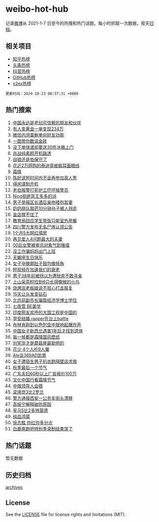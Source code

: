 # weibo-hot-hub

记录[微博](https://www.weibo.com)从 2021-1-7 日至今的热搜和热门话题。每小时抓取一次数据，按天[归档](archives)。

## 相关项目

- [知乎热榜](https://github.com/lonnyzhang423/zhihu-hot-hub)
- [头条热榜](https://github.com/lonnyzhang423/toutiao-hot-hub)
- [抖音热榜](https://github.com/lonnyzhang423/douyin-hot-hub)
- [GitHub热榜](https://github.com/lonnyzhang423/github-hot-hub)
- [v2ex热榜](https://github.com/lonnyzhang423/v2ex-hot-hub)


`更新时间：2024-10-23 08:57:31 +0800`

## 热门搜索

1. [中国永远是老挝可信赖的朋友和伙伴](https://m.weibo.cn/search?containerid=100103type%3D1%26t%3D10%26q%3D%23%E4%B8%AD%E5%9B%BD%E6%B0%B8%E8%BF%9C%E6%98%AF%E8%80%81%E6%8C%9D%E5%8F%AF%E4%BF%A1%E8%B5%96%E7%9A%84%E6%9C%8B%E5%8F%8B%E5%92%8C%E4%BC%99%E4%BC%B4%23&stream_entry_id=51&isnewpage=1&extparam=seat%3D1%26pos%3D0%26cate%3D10103%26q%3D%2523%25E4%25B8%25AD%25E5%259B%25BD%25E6%25B0%25B8%25E8%25BF%259C%25E6%2598%25AF%25E8%2580%2581%25E6%258C%259D%25E5%258F%25AF%25E4%25BF%25A1%25E8%25B5%2596%25E7%259A%2584%25E6%259C%258B%25E5%258F%258B%25E5%2592%258C%25E4%25BC%2599%25E4%25BC%25B4%2523%26dgr%3D0%26stream_entry_id%3D51%26c_type%3D51%26filter_type%3Drealtimehot%26display_time%3D1729645050%26pre_seqid%3D17296450506440147168558)
1. [有人卖黄金一单变现234万](https://m.weibo.cn/search?containerid=100103type%3D1%26t%3D10%26q%3D%23%E6%9C%89%E4%BA%BA%E5%8D%96%E9%BB%84%E9%87%91%E4%B8%80%E5%8D%95%E5%8F%98%E7%8E%B0234%E4%B8%87%23&stream_entry_id=31&isnewpage=1&extparam=seat%3D1%26pos%3D0%26cate%3D5001%26q%3D%2523%25E6%259C%2589%25E4%25BA%25BA%25E5%258D%2596%25E9%25BB%2584%25E9%2587%2591%25E4%25B8%2580%25E5%258D%2595%25E5%258F%2598%25E7%258E%25B0234%25E4%25B8%2587%2523%26dgr%3D0%26stream_entry_id%3D31%26lcate%3D5001%26realpos%3D1%26filter_type%3Drealtimehot%26flag%3D1%26c_type%3D31%26band_rank%3D1%26display_time%3D1729645050%26pre_seqid%3D17296450506440147168558)
1. [微信内测查删单向好友功能](https://m.weibo.cn/search?containerid=100103type%3D1%26t%3D10%26q%3D%23%E5%BE%AE%E4%BF%A1%E5%86%85%E6%B5%8B%E6%9F%A5%E5%88%A0%E5%8D%95%E5%90%91%E5%A5%BD%E5%8F%8B%E5%8A%9F%E8%83%BD%23&stream_entry_id=31&isnewpage=1&extparam=seat%3D1%26pos%3D1%26cate%3D5001%26q%3D%2523%25E5%25BE%25AE%25E4%25BF%25A1%25E5%2586%2585%25E6%25B5%258B%25E6%259F%25A5%25E5%2588%25A0%25E5%258D%2595%25E5%2590%2591%25E5%25A5%25BD%25E5%258F%258B%25E5%258A%259F%25E8%2583%25BD%2523%26dgr%3D0%26stream_entry_id%3D31%26lcate%3D5001%26realpos%3D2%26filter_type%3Drealtimehot%26flag%3D2%26c_type%3D31%26band_rank%3D2%26display_time%3D1729645050%26pre_seqid%3D17296450506440147168558)
1. [一图带你数读金砖](https://m.weibo.cn/search?containerid=100103type%3D1%26t%3D10%26q%3D%23%E4%B8%80%E5%9B%BE%E5%B8%A6%E4%BD%A0%E6%95%B0%E8%AF%BB%E9%87%91%E7%A0%96%23&stream_entry_id=31&isnewpage=1&extparam=seat%3D1%26pos%3D2%26cate%3D5001%26q%3D%2523%25E4%25B8%2580%25E5%259B%25BE%25E5%25B8%25A6%25E4%25BD%25A0%25E6%2595%25B0%25E8%25AF%25BB%25E9%2587%2591%25E7%25A0%2596%2523%26dgr%3D0%26stream_entry_id%3D31%26lcate%3D5001%26realpos%3D3%26filter_type%3Drealtimehot%26flag%3D0%26c_type%3D31%26band_rank%3D3%26display_time%3D1729645050%26pre_seqid%3D17296450506440147168558)
1. [没下单快递却要送30件冰箱上门](https://m.weibo.cn/search?containerid=100103type%3D1%26t%3D10%26q%3D%23%E6%B2%A1%E4%B8%8B%E5%8D%95%E5%BF%AB%E9%80%92%E5%8D%B4%E8%A6%81%E9%80%8130%E4%BB%B6%E5%86%B0%E7%AE%B1%E4%B8%8A%E9%97%A8%23&stream_entry_id=31&isnewpage=1&extparam=seat%3D1%26pos%3D3%26cate%3D5001%26q%3D%2523%25E6%25B2%25A1%25E4%25B8%258B%25E5%258D%2595%25E5%25BF%25AB%25E9%2580%2592%25E5%258D%25B4%25E8%25A6%2581%25E9%2580%258130%25E4%25BB%25B6%25E5%2586%25B0%25E7%25AE%25B1%25E4%25B8%258A%25E9%2597%25A8%2523%26dgr%3D0%26stream_entry_id%3D31%26lcate%3D5001%26realpos%3D4%26filter_type%3Drealtimehot%26flag%3D0%26c_type%3D31%26band_rank%3D4%26display_time%3D1729645050%26pre_seqid%3D17296450506440147168558)
1. [肖战纯素颜开机路透](https://m.weibo.cn/search?containerid=100103type%3D1%26t%3D10%26q%3D%23%E8%82%96%E6%88%98%E7%BA%AF%E7%B4%A0%E9%A2%9C%E5%BC%80%E6%9C%BA%E8%B7%AF%E9%80%8F%23&stream_entry_id=31&isnewpage=1&extparam=seat%3D1%26pos%3D4%26cate%3D5001%26q%3D%2523%25E8%2582%2596%25E6%2588%2598%25E7%25BA%25AF%25E7%25B4%25A0%25E9%25A2%259C%25E5%25BC%2580%25E6%259C%25BA%25E8%25B7%25AF%25E9%2580%258F%2523%26dgr%3D0%26stream_entry_id%3D31%26lcate%3D5001%26realpos%3D5%26filter_type%3Drealtimehot%26flag%3D0%26c_type%3D31%26band_rank%3D5%26display_time%3D1729645050%26pre_seqid%3D17296450506440147168558)
1. [战狼还是拍保守了](https://m.weibo.cn/search?containerid=100103type%3D1%26t%3D10%26q%3D%23%E6%88%98%E7%8B%BC%E8%BF%98%E6%98%AF%E6%8B%8D%E4%BF%9D%E5%AE%88%E4%BA%86%23&stream_entry_id=31&isnewpage=1&extparam=seat%3D1%26pos%3D5%26cate%3D5001%26q%3D%2523%25E6%2588%2598%25E7%258B%25BC%25E8%25BF%2598%25E6%2598%25AF%25E6%258B%258D%25E4%25BF%259D%25E5%25AE%2588%25E4%25BA%2586%2523%26dgr%3D0%26stream_entry_id%3D31%26lcate%3D5001%26realpos%3D6%26filter_type%3Drealtimehot%26flag%3D0%26c_type%3D31%26band_rank%3D6%26display_time%3D1729645050%26pre_seqid%3D17296450506440147168558)
1. [花近2万网购的泰迪竟被裁耳画眼线](https://m.weibo.cn/search?containerid=100103type%3D1%26t%3D10%26q%3D%23%E8%8A%B1%E8%BF%912%E4%B8%87%E7%BD%91%E8%B4%AD%E7%9A%84%E6%B3%B0%E8%BF%AA%E7%AB%9F%E8%A2%AB%E8%A3%81%E8%80%B3%E7%94%BB%E7%9C%BC%E7%BA%BF%23&stream_entry_id=31&isnewpage=1&extparam=seat%3D1%26pos%3D6%26cate%3D5001%26q%3D%2523%25E8%258A%25B1%25E8%25BF%25912%25E4%25B8%2587%25E7%25BD%2591%25E8%25B4%25AD%25E7%259A%2584%25E6%25B3%25B0%25E8%25BF%25AA%25E7%25AB%259F%25E8%25A2%25AB%25E8%25A3%2581%25E8%2580%25B3%25E7%2594%25BB%25E7%259C%25BC%25E7%25BA%25BF%2523%26dgr%3D0%26stream_entry_id%3D31%26lcate%3D5001%26realpos%3D7%26filter_type%3Drealtimehot%26flag%3D0%26c_type%3D31%26band_rank%3D7%26display_time%3D1729645050%26pre_seqid%3D17296450506440147168558)
1. [霜降](https://m.weibo.cn/search?containerid=100103type%3D1%26t%3D10%26q%3D%E9%9C%9C%E9%99%8D&stream_entry_id=31&isnewpage=1&extparam=seat%3D1%26pos%3D7%26cate%3D5001%26q%3D%25E9%259C%259C%25E9%2599%258D%26dgr%3D0%26stream_entry_id%3D31%26lcate%3D5001%26realpos%3D8%26filter_type%3Drealtimehot%26flag%3D16%26c_type%3D31%26band_rank%3D8%26display_time%3D1729645050%26pre_seqid%3D17296450506440147168558)
1. [陈好说短时间内不会再参加真人秀](https://m.weibo.cn/search?containerid=100103type%3D1%26t%3D10%26q%3D%23%E9%99%88%E5%A5%BD%E8%AF%B4%E7%9F%AD%E6%97%B6%E9%97%B4%E5%86%85%E4%B8%8D%E4%BC%9A%E5%86%8D%E5%8F%82%E5%8A%A0%E7%9C%9F%E4%BA%BA%E7%A7%80%23&stream_entry_id=31&isnewpage=1&extparam=seat%3D1%26pos%3D8%26cate%3D5001%26q%3D%2523%25E9%2599%2588%25E5%25A5%25BD%25E8%25AF%25B4%25E7%259F%25AD%25E6%2597%25B6%25E9%2597%25B4%25E5%2586%2585%25E4%25B8%258D%25E4%25BC%259A%25E5%2586%258D%25E5%258F%2582%25E5%258A%25A0%25E7%259C%259F%25E4%25BA%25BA%25E7%25A7%2580%2523%26dgr%3D0%26stream_entry_id%3D31%26lcate%3D5001%26realpos%3D9%26filter_type%3Drealtimehot%26flag%3D0%26c_type%3D31%26band_rank%3D9%26display_time%3D1729645050%26pre_seqid%3D17296450506440147168558)
1. [得闲谨制开机](https://m.weibo.cn/search?containerid=100103type%3D1%26t%3D10%26q%3D%E5%BE%97%E9%97%B2%E8%B0%A8%E5%88%B6%E5%BC%80%E6%9C%BA&stream_entry_id=31&isnewpage=1&extparam=seat%3D1%26pos%3D9%26cate%3D5001%26q%3D%25E5%25BE%2597%25E9%2597%25B2%25E8%25B0%25A8%25E5%2588%25B6%25E5%25BC%2580%25E6%259C%25BA%26dgr%3D0%26stream_entry_id%3D31%26lcate%3D5001%26realpos%3D10%26filter_type%3Drealtimehot%26flag%3D1%26c_type%3D31%26band_rank%3D10%26display_time%3D1729645050%26pre_seqid%3D17296450506440147168558)
1. [老伯报警打死护工吓坏接警员](https://m.weibo.cn/search?containerid=100103type%3D1%26t%3D10%26q%3D%23%E8%80%81%E4%BC%AF%E6%8A%A5%E8%AD%A6%E6%89%93%E6%AD%BB%E6%8A%A4%E5%B7%A5%E5%90%93%E5%9D%8F%E6%8E%A5%E8%AD%A6%E5%91%98%23&stream_entry_id=31&isnewpage=1&extparam=seat%3D1%26pos%3D10%26cate%3D5001%26q%3D%2523%25E8%2580%2581%25E4%25BC%25AF%25E6%258A%25A5%25E8%25AD%25A6%25E6%2589%2593%25E6%25AD%25BB%25E6%258A%25A4%25E5%25B7%25A5%25E5%2590%2593%25E5%259D%258F%25E6%258E%25A5%25E8%25AD%25A6%25E5%2591%2598%2523%26dgr%3D0%26stream_entry_id%3D31%26lcate%3D5001%26realpos%3D11%26filter_type%3Drealtimehot%26flag%3D1%26c_type%3D31%26band_rank%3D11%26display_time%3D1729645050%26pre_seqid%3D17296450506440147168558)
1. [Ning拒绝背王多多的诗](https://m.weibo.cn/search?containerid=100103type%3D1%26t%3D10%26q%3D%23Ning%E6%8B%92%E7%BB%9D%E8%83%8C%E7%8E%8B%E5%A4%9A%E5%A4%9A%E7%9A%84%E8%AF%97%23&stream_entry_id=31&isnewpage=1&extparam=seat%3D1%26pos%3D11%26cate%3D5001%26q%3D%2523Ning%25E6%258B%2592%25E7%25BB%259D%25E8%2583%258C%25E7%258E%258B%25E5%25A4%259A%25E5%25A4%259A%25E7%259A%2584%25E8%25AF%2597%2523%26dgr%3D0%26stream_entry_id%3D31%26lcate%3D5001%26realpos%3D12%26filter_type%3Drealtimehot%26flag%3D1%26c_type%3D31%26band_rank%3D12%26display_time%3D1729645050%26pre_seqid%3D17296450506440147168558)
1. [男子举报区长酒后亲吻搂抱其妻](https://m.weibo.cn/search?containerid=100103type%3D1%26t%3D10%26q%3D%23%E7%94%B7%E5%AD%90%E4%B8%BE%E6%8A%A5%E5%8C%BA%E9%95%BF%E9%85%92%E5%90%8E%E4%BA%B2%E5%90%BB%E6%90%82%E6%8A%B1%E5%85%B6%E5%A6%BB%23&stream_entry_id=31&isnewpage=1&extparam=seat%3D1%26pos%3D12%26cate%3D5001%26q%3D%2523%25E7%2594%25B7%25E5%25AD%2590%25E4%25B8%25BE%25E6%258A%25A5%25E5%258C%25BA%25E9%2595%25BF%25E9%2585%2592%25E5%2590%258E%25E4%25BA%25B2%25E5%2590%25BB%25E6%2590%2582%25E6%258A%25B1%25E5%2585%25B6%25E5%25A6%25BB%2523%26dgr%3D0%26stream_entry_id%3D31%26lcate%3D5001%26realpos%3D13%26filter_type%3Drealtimehot%26flag%3D0%26c_type%3D31%26band_rank%3D13%26display_time%3D1729645050%26pre_seqid%3D17296450506440147168558)
1. [奶奶排队取药10分钟孙子被人拐走](https://m.weibo.cn/search?containerid=100103type%3D1%26t%3D10%26q%3D%23%E5%A5%B6%E5%A5%B6%E6%8E%92%E9%98%9F%E5%8F%96%E8%8D%AF10%E5%88%86%E9%92%9F%E5%AD%99%E5%AD%90%E8%A2%AB%E4%BA%BA%E6%8B%90%E8%B5%B0%23&stream_entry_id=31&isnewpage=1&extparam=seat%3D1%26pos%3D13%26cate%3D5001%26q%3D%2523%25E5%25A5%25B6%25E5%25A5%25B6%25E6%258E%2592%25E9%2598%259F%25E5%258F%2596%25E8%258D%25AF10%25E5%2588%2586%25E9%2592%259F%25E5%25AD%2599%25E5%25AD%2590%25E8%25A2%25AB%25E4%25BA%25BA%25E6%258B%2590%25E8%25B5%25B0%2523%26dgr%3D0%26stream_entry_id%3D31%26lcate%3D5001%26realpos%3D14%26filter_type%3Drealtimehot%26flag%3D0%26c_type%3D31%26band_rank%3D14%26display_time%3D1729645050%26pre_seqid%3D17296450506440147168558)
1. [金店撑不住了](https://m.weibo.cn/search?containerid=100103type%3D1%26t%3D10%26q%3D%23%E9%87%91%E5%BA%97%E6%92%91%E4%B8%8D%E4%BD%8F%E4%BA%86%23&stream_entry_id=31&isnewpage=1&extparam=seat%3D1%26pos%3D14%26cate%3D5001%26q%3D%2523%25E9%2587%2591%25E5%25BA%2597%25E6%2592%2591%25E4%25B8%258D%25E4%25BD%258F%25E4%25BA%2586%2523%26dgr%3D0%26stream_entry_id%3D31%26lcate%3D5001%26realpos%3D15%26filter_type%3Drealtimehot%26flag%3D0%26c_type%3D31%26band_rank%3D15%26display_time%3D1729645050%26pre_seqid%3D17296450506440147168558)
1. [教育局回应学生带饭只能室外用餐](https://m.weibo.cn/search?containerid=100103type%3D1%26t%3D10%26q%3D%23%E6%95%99%E8%82%B2%E5%B1%80%E5%9B%9E%E5%BA%94%E5%AD%A6%E7%94%9F%E5%B8%A6%E9%A5%AD%E5%8F%AA%E8%83%BD%E5%AE%A4%E5%A4%96%E7%94%A8%E9%A4%90%23&stream_entry_id=31&isnewpage=1&extparam=seat%3D1%26pos%3D15%26cate%3D5001%26q%3D%2523%25E6%2595%2599%25E8%2582%25B2%25E5%25B1%2580%25E5%259B%259E%25E5%25BA%2594%25E5%25AD%25A6%25E7%2594%259F%25E5%25B8%25A6%25E9%25A5%25AD%25E5%258F%25AA%25E8%2583%25BD%25E5%25AE%25A4%25E5%25A4%2596%25E7%2594%25A8%25E9%25A4%2590%2523%26dgr%3D0%26stream_entry_id%3D31%26lcate%3D5001%26realpos%3D16%26filter_type%3Drealtimehot%26flag%3D0%26c_type%3D31%26band_rank%3D16%26display_time%3D1729645050%26pre_seqid%3D17296450506440147168558)
1. [四川警方发布无名尸体认领公告](https://m.weibo.cn/search?containerid=100103type%3D1%26t%3D10%26q%3D%23%E5%9B%9B%E5%B7%9D%E8%AD%A6%E6%96%B9%E5%8F%91%E5%B8%83%E6%97%A0%E5%90%8D%E5%B0%B8%E4%BD%93%E8%AE%A4%E9%A2%86%E5%85%AC%E5%91%8A%23&stream_entry_id=31&isnewpage=1&extparam=seat%3D1%26pos%3D16%26cate%3D5001%26q%3D%2523%25E5%259B%259B%25E5%25B7%259D%25E8%25AD%25A6%25E6%2596%25B9%25E5%258F%2591%25E5%25B8%2583%25E6%2597%25A0%25E5%2590%258D%25E5%25B0%25B8%25E4%25BD%2593%25E8%25AE%25A4%25E9%25A2%2586%25E5%2585%25AC%25E5%2591%258A%2523%26dgr%3D0%26stream_entry_id%3D31%26lcate%3D5001%26realpos%3D17%26filter_type%3Drealtimehot%26flag%3D0%26c_type%3D31%26band_rank%3D17%26display_time%3D1729645050%26pre_seqid%3D17296450506440147168558)
1. [1个月5大网红塌房](https://m.weibo.cn/search?containerid=100103type%3D1%26t%3D10%26q%3D%231%E4%B8%AA%E6%9C%885%E5%A4%A7%E7%BD%91%E7%BA%A2%E5%A1%8C%E6%88%BF%23&stream_entry_id=31&isnewpage=1&extparam=seat%3D1%26pos%3D17%26cate%3D5001%26q%3D%25231%25E4%25B8%25AA%25E6%259C%25885%25E5%25A4%25A7%25E7%25BD%2591%25E7%25BA%25A2%25E5%25A1%258C%25E6%2588%25BF%2523%26dgr%3D0%26stream_entry_id%3D31%26lcate%3D5001%26realpos%3D18%26filter_type%3Drealtimehot%26flag%3D0%26c_type%3D31%26band_rank%3D18%26display_time%3D1729645050%26pre_seqid%3D17296450506440147168558)
1. [再见爱人4问题最大的夫妻](https://m.weibo.cn/search?containerid=100103type%3D1%26t%3D10%26q%3D%E5%86%8D%E8%A7%81%E7%88%B1%E4%BA%BA4%E9%97%AE%E9%A2%98%E6%9C%80%E5%A4%A7%E7%9A%84%E5%A4%AB%E5%A6%BB&stream_entry_id=31&isnewpage=1&extparam=seat%3D1%26pos%3D18%26cate%3D5001%26q%3D%25E5%2586%258D%25E8%25A7%2581%25E7%2588%25B1%25E4%25BA%25BA4%25E9%2597%25AE%25E9%25A2%2598%25E6%259C%2580%25E5%25A4%25A7%25E7%259A%2584%25E5%25A4%25AB%25E5%25A6%25BB%26dgr%3D0%26stream_entry_id%3D31%26lcate%3D5001%26realpos%3D19%26filter_type%3Drealtimehot%26flag%3D0%26c_type%3D31%26band_rank%3D19%26display_time%3D1729645050%26pre_seqid%3D17296450506440147168558)
1. [00后女警被审讯对象气到捶墙](https://m.weibo.cn/search?containerid=100103type%3D1%26t%3D10%26q%3D%2300%E5%90%8E%E5%A5%B3%E8%AD%A6%E8%A2%AB%E5%AE%A1%E8%AE%AF%E5%AF%B9%E8%B1%A1%E6%B0%94%E5%88%B0%E6%8D%B6%E5%A2%99%23&stream_entry_id=31&isnewpage=1&extparam=seat%3D1%26pos%3D19%26cate%3D5001%26q%3D%252300%25E5%2590%258E%25E5%25A5%25B3%25E8%25AD%25A6%25E8%25A2%25AB%25E5%25AE%25A1%25E8%25AE%25AF%25E5%25AF%25B9%25E8%25B1%25A1%25E6%25B0%2594%25E5%2588%25B0%25E6%258D%25B6%25E5%25A2%2599%2523%26dgr%3D0%26stream_entry_id%3D31%26lcate%3D5001%26realpos%3D20%26filter_type%3Drealtimehot%26flag%3D0%26c_type%3D31%26band_rank%3D20%26display_time%3D1729645050%26pre_seqid%3D17296450506440147168558)
1. [没工作骗妈妈出门上班](https://m.weibo.cn/search?containerid=100103type%3D1%26t%3D10%26q%3D%E6%B2%A1%E5%B7%A5%E4%BD%9C%E9%AA%97%E5%A6%88%E5%A6%88%E5%87%BA%E9%97%A8%E4%B8%8A%E7%8F%AD&stream_entry_id=31&isnewpage=1&extparam=seat%3D1%26pos%3D20%26cate%3D5001%26q%3D%25E6%25B2%25A1%25E5%25B7%25A5%25E4%25BD%259C%25E9%25AA%2597%25E5%25A6%2588%25E5%25A6%2588%25E5%2587%25BA%25E9%2597%25A8%25E4%25B8%258A%25E7%258F%25AD%26dgr%3D0%26stream_entry_id%3D31%26lcate%3D5001%26realpos%3D21%26filter_type%3Drealtimehot%26flag%3D1%26c_type%3D31%26band_rank%3D21%26display_time%3D1729645050%26pre_seqid%3D17296450506440147168558)
1. [天蝎座生日快乐](https://m.weibo.cn/search?containerid=100103type%3D1%26t%3D10%26q%3D%E5%A4%A9%E8%9D%8E%E5%BA%A7%E7%94%9F%E6%97%A5%E5%BF%AB%E4%B9%90&stream_entry_id=31&isnewpage=1&extparam=seat%3D1%26pos%3D21%26cate%3D5001%26q%3D%25E5%25A4%25A9%25E8%259D%258E%25E5%25BA%25A7%25E7%2594%259F%25E6%2597%25A5%25E5%25BF%25AB%25E4%25B9%2590%26dgr%3D0%26stream_entry_id%3D31%26lcate%3D5001%26realpos%3D22%26filter_type%3Drealtimehot%26flag%3D1%26c_type%3D31%26band_rank%3D22%26display_time%3D1729645050%26pre_seqid%3D17296450506440147168558)
1. [女子孕晚期肚子鼓包像犄角](https://m.weibo.cn/search?containerid=100103type%3D1%26t%3D10%26q%3D%23%E5%A5%B3%E5%AD%90%E5%AD%95%E6%99%9A%E6%9C%9F%E8%82%9A%E5%AD%90%E9%BC%93%E5%8C%85%E5%83%8F%E7%8A%84%E8%A7%92%23&stream_entry_id=31&isnewpage=1&extparam=seat%3D1%26pos%3D22%26cate%3D5001%26q%3D%2523%25E5%25A5%25B3%25E5%25AD%2590%25E5%25AD%2595%25E6%2599%259A%25E6%259C%259F%25E8%2582%259A%25E5%25AD%2590%25E9%25BC%2593%25E5%258C%2585%25E5%2583%258F%25E7%258A%2584%25E8%25A7%2592%2523%26dgr%3D0%26stream_entry_id%3D31%26lcate%3D5001%26realpos%3D23%26filter_type%3Drealtimehot%26flag%3D0%26c_type%3D31%26band_rank%3D23%26display_time%3D1729645050%26pre_seqid%3D17296450506440147168558)
1. [短视频在加速我们的衰老](https://m.weibo.cn/search?containerid=100103type%3D1%26t%3D10%26q%3D%E7%9F%AD%E8%A7%86%E9%A2%91%E5%9C%A8%E5%8A%A0%E9%80%9F%E6%88%91%E4%BB%AC%E7%9A%84%E8%A1%B0%E8%80%81&stream_entry_id=31&isnewpage=1&extparam=seat%3D1%26pos%3D23%26cate%3D5001%26q%3D%25E7%259F%25AD%25E8%25A7%2586%25E9%25A2%2591%25E5%259C%25A8%25E5%258A%25A0%25E9%2580%259F%25E6%2588%2591%25E4%25BB%25AC%25E7%259A%2584%25E8%25A1%25B0%25E8%2580%2581%26dgr%3D0%26stream_entry_id%3D31%26lcate%3D5001%26realpos%3D24%26filter_type%3Drealtimehot%26flag%3D1%26c_type%3D31%26band_rank%3D24%26display_time%3D1729645050%26pre_seqid%3D17296450506440147168558)
1. [男子38年前被拐以为遭抛弃不敢寻亲](https://m.weibo.cn/search?containerid=100103type%3D1%26t%3D10%26q%3D%23%E7%94%B7%E5%AD%9038%E5%B9%B4%E5%89%8D%E8%A2%AB%E6%8B%90%E4%BB%A5%E4%B8%BA%E9%81%AD%E6%8A%9B%E5%BC%83%E4%B8%8D%E6%95%A2%E5%AF%BB%E4%BA%B2%23&stream_entry_id=31&isnewpage=1&extparam=seat%3D1%26pos%3D24%26cate%3D5001%26q%3D%2523%25E7%2594%25B7%25E5%25AD%259038%25E5%25B9%25B4%25E5%2589%258D%25E8%25A2%25AB%25E6%258B%2590%25E4%25BB%25A5%25E4%25B8%25BA%25E9%2581%25AD%25E6%258A%259B%25E5%25BC%2583%25E4%25B8%258D%25E6%2595%25A2%25E5%25AF%25BB%25E4%25BA%25B2%2523%26dgr%3D0%26stream_entry_id%3D31%26lcate%3D5001%26realpos%3D25%26filter_type%3Drealtimehot%26flag%3D1%26c_type%3D31%26band_rank%3D25%26display_time%3D1729645050%26pre_seqid%3D17296450506440147168558)
1. [上山采茶籽捡到6只长得像猴的小鸟](https://m.weibo.cn/search?containerid=100103type%3D1%26t%3D10%26q%3D%23%E4%B8%8A%E5%B1%B1%E9%87%87%E8%8C%B6%E7%B1%BD%E6%8D%A1%E5%88%B06%E5%8F%AA%E9%95%BF%E5%BE%97%E5%83%8F%E7%8C%B4%E7%9A%84%E5%B0%8F%E9%B8%9F%23&stream_entry_id=31&isnewpage=1&extparam=seat%3D1%26pos%3D25%26cate%3D5001%26q%3D%2523%25E4%25B8%258A%25E5%25B1%25B1%25E9%2587%2587%25E8%258C%25B6%25E7%25B1%25BD%25E6%258D%25A1%25E5%2588%25B06%25E5%258F%25AA%25E9%2595%25BF%25E5%25BE%2597%25E5%2583%258F%25E7%258C%25B4%25E7%259A%2584%25E5%25B0%258F%25E9%25B8%259F%2523%26dgr%3D0%26stream_entry_id%3D31%26lcate%3D5001%26realpos%3D26%26filter_type%3Drealtimehot%26flag%3D1%26c_type%3D31%26band_rank%3D26%26display_time%3D1729645050%26pre_seqid%3D17296450506440147168558)
1. [烧烤店老板娘说不担心打击报复](https://m.weibo.cn/search?containerid=100103type%3D1%26t%3D10%26q%3D%23%E7%83%A7%E7%83%A4%E5%BA%97%E8%80%81%E6%9D%BF%E5%A8%98%E8%AF%B4%E4%B8%8D%E6%8B%85%E5%BF%83%E6%89%93%E5%87%BB%E6%8A%A5%E5%A4%8D%23&stream_entry_id=31&isnewpage=1&extparam=seat%3D1%26pos%3D26%26cate%3D5001%26q%3D%2523%25E7%2583%25A7%25E7%2583%25A4%25E5%25BA%2597%25E8%2580%2581%25E6%259D%25BF%25E5%25A8%2598%25E8%25AF%25B4%25E4%25B8%258D%25E6%258B%2585%25E5%25BF%2583%25E6%2589%2593%25E5%2587%25BB%25E6%258A%25A5%25E5%25A4%258D%2523%26dgr%3D0%26stream_entry_id%3D31%26lcate%3D5001%26realpos%3D27%26filter_type%3Drealtimehot%26flag%3D1%26c_type%3D31%26band_rank%3D27%26display_time%3D1729645050%26pre_seqid%3D17296450506440147168558)
1. [15天让头发变钻石](https://m.weibo.cn/search?containerid=100103type%3D1%26t%3D10%26q%3D%2315%E5%A4%A9%E8%AE%A9%E5%A4%B4%E5%8F%91%E5%8F%98%E9%92%BB%E7%9F%B3%23&stream_entry_id=31&isnewpage=1&extparam=seat%3D1%26pos%3D27%26cate%3D5001%26q%3D%252315%25E5%25A4%25A9%25E8%25AE%25A9%25E5%25A4%25B4%25E5%258F%2591%25E5%258F%2598%25E9%2592%25BB%25E7%259F%25B3%2523%26dgr%3D0%26stream_entry_id%3D31%26lcate%3D5001%26realpos%3D28%26filter_type%3Drealtimehot%26flag%3D0%26c_type%3D31%26band_rank%3D28%26display_time%3D1729645050%26pre_seqid%3D17296450506440147168558)
1. [北京前副市长骗取经济学博士学位](https://m.weibo.cn/search?containerid=100103type%3D1%26t%3D10%26q%3D%23%E5%8C%97%E4%BA%AC%E5%89%8D%E5%89%AF%E5%B8%82%E9%95%BF%E9%AA%97%E5%8F%96%E7%BB%8F%E6%B5%8E%E5%AD%A6%E5%8D%9A%E5%A3%AB%E5%AD%A6%E4%BD%8D%23&stream_entry_id=31&isnewpage=1&extparam=seat%3D1%26pos%3D28%26cate%3D5001%26q%3D%2523%25E5%258C%2597%25E4%25BA%25AC%25E5%2589%258D%25E5%2589%25AF%25E5%25B8%2582%25E9%2595%25BF%25E9%25AA%2597%25E5%258F%2596%25E7%25BB%258F%25E6%25B5%258E%25E5%25AD%25A6%25E5%258D%259A%25E5%25A3%25AB%25E5%25AD%25A6%25E4%25BD%258D%2523%26dgr%3D0%26stream_entry_id%3D31%26lcate%3D5001%26realpos%3D29%26filter_type%3Drealtimehot%26flag%3D0%26c_type%3D31%26band_rank%3D29%26display_time%3D1729645050%26pre_seqid%3D17296450506440147168558)
1. [七夜雪 BE美学](https://m.weibo.cn/search?containerid=100103type%3D1%26t%3D10%26q%3D%E4%B8%83%E5%A4%9C%E9%9B%AA+BE%E7%BE%8E%E5%AD%A6&stream_entry_id=31&isnewpage=1&extparam=seat%3D1%26pos%3D29%26cate%3D5001%26q%3D%25E4%25B8%2583%25E5%25A4%259C%25E9%259B%25AA%2520BE%25E7%25BE%258E%25E5%25AD%25A6%26dgr%3D0%26stream_entry_id%3D31%26lcate%3D5001%26realpos%3D30%26filter_type%3Drealtimehot%26flag%3D1%26c_type%3D31%26band_rank%3D30%26display_time%3D1729645050%26pre_seqid%3D17296450506440147168558)
1. [印度网友欢呼的大国工程是中国的](https://m.weibo.cn/search?containerid=100103type%3D1%26t%3D10%26q%3D%23%E5%8D%B0%E5%BA%A6%E7%BD%91%E5%8F%8B%E6%AC%A2%E5%91%BC%E7%9A%84%E5%A4%A7%E5%9B%BD%E5%B7%A5%E7%A8%8B%E6%98%AF%E4%B8%AD%E5%9B%BD%E7%9A%84%23&stream_entry_id=31&isnewpage=1&extparam=seat%3D1%26pos%3D30%26cate%3D5001%26q%3D%2523%25E5%258D%25B0%25E5%25BA%25A6%25E7%25BD%2591%25E5%258F%258B%25E6%25AC%25A2%25E5%2591%25BC%25E7%259A%2584%25E5%25A4%25A7%25E5%259B%25BD%25E5%25B7%25A5%25E7%25A8%258B%25E6%2598%25AF%25E4%25B8%25AD%25E5%259B%25BD%25E7%259A%2584%2523%26dgr%3D0%26stream_entry_id%3D31%26lcate%3D5001%26realpos%3D31%26filter_type%3Drealtimehot%26flag%3D0%26c_type%3D31%26band_rank%3D31%26display_time%3D1729645050%26pre_seqid%3D17296450506440147168558)
1. [早安结婚 rapper在台上battle](https://m.weibo.cn/search?containerid=100103type%3D1%26t%3D10%26q%3D%E6%97%A9%E5%AE%89%E7%BB%93%E5%A9%9A+rapper%E5%9C%A8%E5%8F%B0%E4%B8%8Abattle&stream_entry_id=31&isnewpage=1&extparam=seat%3D1%26pos%3D31%26cate%3D5001%26q%3D%25E6%2597%25A9%25E5%25AE%2589%25E7%25BB%2593%25E5%25A9%259A%2520rapper%25E5%259C%25A8%25E5%258F%25B0%25E4%25B8%258Abattle%26dgr%3D0%26stream_entry_id%3D31%26lcate%3D5001%26realpos%3D32%26filter_type%3Drealtimehot%26flag%3D1%26c_type%3D31%26band_rank%3D32%26display_time%3D1729645050%26pre_seqid%3D17296450506440147168558)
1. [布林肯刚到以色列空中就响起爆炸声](https://m.weibo.cn/search?containerid=100103type%3D1%26t%3D10%26q%3D%23%E5%B8%83%E6%9E%97%E8%82%AF%E5%88%9A%E5%88%B0%E4%BB%A5%E8%89%B2%E5%88%97%E7%A9%BA%E4%B8%AD%E5%B0%B1%E5%93%8D%E8%B5%B7%E7%88%86%E7%82%B8%E5%A3%B0%23&stream_entry_id=31&isnewpage=1&extparam=seat%3D1%26pos%3D32%26cate%3D5001%26q%3D%2523%25E5%25B8%2583%25E6%259E%2597%25E8%2582%25AF%25E5%2588%259A%25E5%2588%25B0%25E4%25BB%25A5%25E8%2589%25B2%25E5%2588%2597%25E7%25A9%25BA%25E4%25B8%25AD%25E5%25B0%25B1%25E5%2593%258D%25E8%25B5%25B7%25E7%2588%2586%25E7%2582%25B8%25E5%25A3%25B0%2523%26dgr%3D0%26stream_entry_id%3D31%26lcate%3D5001%26realpos%3D33%26filter_type%3Drealtimehot%26flag%3D0%26c_type%3D31%26band_rank%3D33%26display_time%3D1729645050%26pre_seqid%3D17296450506440147168558)
1. [中国女子新西兰遇害1年后才找到遗体](https://m.weibo.cn/search?containerid=100103type%3D1%26t%3D10%26q%3D%23%E4%B8%AD%E5%9B%BD%E5%A5%B3%E5%AD%90%E6%96%B0%E8%A5%BF%E5%85%B0%E9%81%87%E5%AE%B31%E5%B9%B4%E5%90%8E%E6%89%8D%E6%89%BE%E5%88%B0%E9%81%97%E4%BD%93%23&stream_entry_id=31&isnewpage=1&extparam=seat%3D1%26pos%3D33%26cate%3D5001%26q%3D%2523%25E4%25B8%25AD%25E5%259B%25BD%25E5%25A5%25B3%25E5%25AD%2590%25E6%2596%25B0%25E8%25A5%25BF%25E5%2585%25B0%25E9%2581%2587%25E5%25AE%25B31%25E5%25B9%25B4%25E5%2590%258E%25E6%2589%258D%25E6%2589%25BE%25E5%2588%25B0%25E9%2581%2597%25E4%25BD%2593%2523%26dgr%3D0%26stream_entry_id%3D31%26lcate%3D5001%26realpos%3D34%26filter_type%3Drealtimehot%26flag%3D0%26c_type%3D31%26band_rank%3D34%26display_time%3D1729645050%26pre_seqid%3D17296450506440147168558)
1. [每一帧都是霜降国风壁纸](https://m.weibo.cn/search?containerid=100103type%3D1%26t%3D10%26q%3D%23%E6%AF%8F%E4%B8%80%E5%B8%A7%E9%83%BD%E6%98%AF%E9%9C%9C%E9%99%8D%E5%9B%BD%E9%A3%8E%E5%A3%81%E7%BA%B8%23&stream_entry_id=31&isnewpage=1&extparam=seat%3D1%26pos%3D34%26cate%3D5001%26q%3D%2523%25E6%25AF%258F%25E4%25B8%2580%25E5%25B8%25A7%25E9%2583%25BD%25E6%2598%25AF%25E9%259C%259C%25E9%2599%258D%25E5%259B%25BD%25E9%25A3%258E%25E5%25A3%2581%25E7%25BA%25B8%2523%26dgr%3D0%26stream_entry_id%3D31%26lcate%3D5001%26realpos%3D35%26filter_type%3Drealtimehot%26flag%3D1%26c_type%3D31%26band_rank%3D35%26display_time%3D1729645050%26pre_seqid%3D17296450506440147168558)
1. [刘宪华才是蘑菇屋最聪明的](https://m.weibo.cn/search?containerid=100103type%3D1%26t%3D10%26q%3D%E5%88%98%E5%AE%AA%E5%8D%8E%E6%89%8D%E6%98%AF%E8%98%91%E8%8F%87%E5%B1%8B%E6%9C%80%E8%81%AA%E6%98%8E%E7%9A%84&stream_entry_id=31&isnewpage=1&extparam=seat%3D1%26pos%3D35%26cate%3D5001%26q%3D%25E5%2588%2598%25E5%25AE%25AA%25E5%258D%258E%25E6%2589%258D%25E6%2598%25AF%25E8%2598%2591%25E8%258F%2587%25E5%25B1%258B%25E6%259C%2580%25E8%2581%25AA%25E6%2598%258E%25E7%259A%2584%26dgr%3D0%26stream_entry_id%3D31%26lcate%3D5001%26realpos%3D36%26filter_type%3Drealtimehot%26flag%3D0%26c_type%3D31%26band_rank%3D36%26display_time%3D1729645050%26pre_seqid%3D17296450506440147168558)
1. [花少 4个人吃9人餐](https://m.weibo.cn/search?containerid=100103type%3D1%26t%3D10%26q%3D%E8%8A%B1%E5%B0%91+4%E4%B8%AA%E4%BA%BA%E5%90%839%E4%BA%BA%E9%A4%90&stream_entry_id=31&isnewpage=1&extparam=seat%3D1%26pos%3D36%26cate%3D5001%26q%3D%25E8%258A%25B1%25E5%25B0%2591%25204%25E4%25B8%25AA%25E4%25BA%25BA%25E5%2590%25839%25E4%25BA%25BA%25E9%25A4%2590%26dgr%3D0%26stream_entry_id%3D31%26lcate%3D5001%26realpos%3D37%26filter_type%3Drealtimehot%26flag%3D0%26c_type%3D31%26band_rank%3D37%26display_time%3D1729645050%26pre_seqid%3D17296450506440147168558)
1. [Ale谈369AD凯南](https://m.weibo.cn/search?containerid=100103type%3D1%26t%3D10%26q%3D%23Ale%E8%B0%88369AD%E5%87%AF%E5%8D%97%23&stream_entry_id=31&isnewpage=1&extparam=seat%3D1%26pos%3D37%26cate%3D5001%26q%3D%2523Ale%25E8%25B0%2588369AD%25E5%2587%25AF%25E5%258D%2597%2523%26dgr%3D0%26stream_entry_id%3D31%26lcate%3D5001%26realpos%3D38%26filter_type%3Drealtimehot%26flag%3D1%26c_type%3D31%26band_rank%3D38%26display_time%3D1729645050%26pre_seqid%3D17296450506440147168558)
1. [女子遭陌生男子扒衣跑隔壁店求救](https://m.weibo.cn/search?containerid=100103type%3D1%26t%3D10%26q%3D%23%E5%A5%B3%E5%AD%90%E9%81%AD%E9%99%8C%E7%94%9F%E7%94%B7%E5%AD%90%E6%89%92%E8%A1%A3%E8%B7%91%E9%9A%94%E5%A3%81%E5%BA%97%E6%B1%82%E6%95%91%23&stream_entry_id=31&isnewpage=1&extparam=seat%3D1%26pos%3D38%26cate%3D5001%26q%3D%2523%25E5%25A5%25B3%25E5%25AD%2590%25E9%2581%25AD%25E9%2599%258C%25E7%2594%259F%25E7%2594%25B7%25E5%25AD%2590%25E6%2589%2592%25E8%25A1%25A3%25E8%25B7%2591%25E9%259A%2594%25E5%25A3%2581%25E5%25BA%2597%25E6%25B1%2582%25E6%2595%2591%2523%26dgr%3D0%26stream_entry_id%3D31%26lcate%3D5001%26realpos%3D39%26filter_type%3Drealtimehot%26flag%3D0%26c_type%3D31%26band_rank%3D39%26display_time%3D1729645050%26pre_seqid%3D17296450506440147168558)
1. [秋季最后一个节气](https://m.weibo.cn/search?containerid=100103type%3D1%26t%3D10%26q%3D%23%E7%A7%8B%E5%AD%A3%E6%9C%80%E5%90%8E%E4%B8%80%E4%B8%AA%E8%8A%82%E6%B0%94%23&stream_entry_id=31&isnewpage=1&extparam=seat%3D1%26pos%3D39%26cate%3D5001%26q%3D%2523%25E7%25A7%258B%25E5%25AD%25A3%25E6%259C%2580%25E5%2590%258E%25E4%25B8%2580%25E4%25B8%25AA%25E8%258A%2582%25E6%25B0%2594%2523%26dgr%3D0%26stream_entry_id%3D31%26lcate%3D5001%26realpos%3D40%26filter_type%3Drealtimehot%26flag%3D1%26c_type%3D31%26band_rank%3D40%26display_time%3D1729645050%26pre_seqid%3D17296450506440147168558)
1. [广东夫妇60秒以上广告报价100万](https://m.weibo.cn/search?containerid=100103type%3D1%26t%3D10%26q%3D%23%E5%B9%BF%E4%B8%9C%E5%A4%AB%E5%A6%8760%E7%A7%92%E4%BB%A5%E4%B8%8A%E5%B9%BF%E5%91%8A%E6%8A%A5%E4%BB%B7100%E4%B8%87%23&stream_entry_id=31&isnewpage=1&extparam=seat%3D1%26pos%3D40%26cate%3D5001%26q%3D%2523%25E5%25B9%25BF%25E4%25B8%259C%25E5%25A4%25AB%25E5%25A6%258760%25E7%25A7%2592%25E4%25BB%25A5%25E4%25B8%258A%25E5%25B9%25BF%25E5%2591%258A%25E6%258A%25A5%25E4%25BB%25B7100%25E4%25B8%2587%2523%26dgr%3D0%26stream_entry_id%3D31%26lcate%3D5001%26realpos%3D41%26filter_type%3Drealtimehot%26flag%3D0%26c_type%3D31%26band_rank%3D41%26display_time%3D1729645050%26pre_seqid%3D17296450506440147168558)
1. [文化中国行看霜降节气](https://m.weibo.cn/search?containerid=100103type%3D1%26t%3D10%26q%3D%23%E6%96%87%E5%8C%96%E4%B8%AD%E5%9B%BD%E8%A1%8C%E7%9C%8B%E9%9C%9C%E9%99%8D%E8%8A%82%E6%B0%94%23&stream_entry_id=31&isnewpage=1&extparam=seat%3D1%26pos%3D41%26cate%3D5001%26q%3D%2523%25E6%2596%2587%25E5%258C%2596%25E4%25B8%25AD%25E5%259B%25BD%25E8%25A1%258C%25E7%259C%258B%25E9%259C%259C%25E9%2599%258D%25E8%258A%2582%25E6%25B0%2594%2523%26dgr%3D0%26stream_entry_id%3D31%26lcate%3D5001%26realpos%3D42%26filter_type%3Drealtimehot%26flag%3D1%26c_type%3D31%26band_rank%3D42%26display_time%3D1729645050%26pre_seqid%3D17296450506440147168558)
1. [中俄领导人会晤](https://m.weibo.cn/search?containerid=100103type%3D1%26t%3D10%26q%3D%23%E4%B8%AD%E4%BF%84%E9%A2%86%E5%AF%BC%E4%BA%BA%E4%BC%9A%E6%99%A4%23&stream_entry_id=31&isnewpage=1&extparam=seat%3D1%26pos%3D42%26cate%3D5001%26q%3D%2523%25E4%25B8%25AD%25E4%25BF%2584%25E9%25A2%2586%25E5%25AF%25BC%25E4%25BA%25BA%25E4%25BC%259A%25E6%2599%25A4%2523%26dgr%3D0%26stream_entry_id%3D31%26lcate%3D5001%26realpos%3D43%26filter_type%3Drealtimehot%26flag%3D0%26c_type%3D31%26band_rank%3D43%26display_time%3D1729645050%26pre_seqid%3D17296450506440147168558)
1. [梁靖崑3比2罗兰](https://m.weibo.cn/search?containerid=100103type%3D1%26t%3D10%26q%3D%23%E6%A2%81%E9%9D%96%E5%B4%913%E6%AF%942%E7%BD%97%E5%85%B0%23&stream_entry_id=31&isnewpage=1&extparam=seat%3D1%26pos%3D43%26cate%3D5001%26q%3D%2523%25E6%25A2%2581%25E9%259D%2596%25E5%25B4%25913%25E6%25AF%25942%25E7%25BD%2597%25E5%2585%25B0%2523%26dgr%3D0%26stream_entry_id%3D31%26lcate%3D5001%26realpos%3D44%26filter_type%3Drealtimehot%26flag%3D1%26c_type%3D31%26band_rank%3D44%26display_time%3D1729645050%26pre_seqid%3D17296450506440147168558)
1. [警方通报西安一公务车街头漂移](https://m.weibo.cn/search?containerid=100103type%3D1%26t%3D10%26q%3D%23%E8%AD%A6%E6%96%B9%E9%80%9A%E6%8A%A5%E8%A5%BF%E5%AE%89%E4%B8%80%E5%85%AC%E5%8A%A1%E8%BD%A6%E8%A1%97%E5%A4%B4%E6%BC%82%E7%A7%BB%23&stream_entry_id=31&isnewpage=1&extparam=seat%3D1%26pos%3D44%26cate%3D5001%26q%3D%2523%25E8%25AD%25A6%25E6%2596%25B9%25E9%2580%259A%25E6%258A%25A5%25E8%25A5%25BF%25E5%25AE%2589%25E4%25B8%2580%25E5%2585%25AC%25E5%258A%25A1%25E8%25BD%25A6%25E8%25A1%2597%25E5%25A4%25B4%25E6%25BC%2582%25E7%25A7%25BB%2523%26dgr%3D0%26stream_entry_id%3D31%26lcate%3D5001%26realpos%3D45%26filter_type%3Drealtimehot%26flag%3D0%26c_type%3D31%26band_rank%3D45%26display_time%3D1729645050%26pre_seqid%3D17296450506440147168558)
1. [高振宁解释破防原因](https://m.weibo.cn/search?containerid=100103type%3D1%26t%3D10%26q%3D%23%E9%AB%98%E6%8C%AF%E5%AE%81%E8%A7%A3%E9%87%8A%E7%A0%B4%E9%98%B2%E5%8E%9F%E5%9B%A0%23&stream_entry_id=31&isnewpage=1&extparam=seat%3D1%26pos%3D45%26cate%3D5001%26q%3D%2523%25E9%25AB%2598%25E6%258C%25AF%25E5%25AE%2581%25E8%25A7%25A3%25E9%2587%258A%25E7%25A0%25B4%25E9%2598%25B2%25E5%258E%259F%25E5%259B%25A0%2523%26dgr%3D0%26stream_entry_id%3D31%26lcate%3D5001%26realpos%3D46%26filter_type%3Drealtimehot%26flag%3D1%26c_type%3D31%26band_rank%3D46%26display_time%3D1729645050%26pre_seqid%3D17296450506440147168558)
1. [皇马5比2多特蒙德](https://m.weibo.cn/search?containerid=100103type%3D1%26t%3D10%26q%3D%23%E7%9A%87%E9%A9%AC5%E6%AF%942%E5%A4%9A%E7%89%B9%E8%92%99%E5%BE%B7%23&stream_entry_id=31&isnewpage=1&extparam=seat%3D1%26pos%3D46%26cate%3D5001%26q%3D%2523%25E7%259A%2587%25E9%25A9%25AC5%25E6%25AF%25942%25E5%25A4%259A%25E7%2589%25B9%25E8%2592%2599%25E5%25BE%25B7%2523%26dgr%3D0%26stream_entry_id%3D31%26lcate%3D5001%26realpos%3D47%26filter_type%3Drealtimehot%26flag%3D0%26c_type%3D31%26band_rank%3D47%26display_time%3D1729645050%26pre_seqid%3D17296450506440147168558)
1. [纯血鸿蒙](https://m.weibo.cn/search?containerid=100103type%3D1%26t%3D10%26q%3D%23%E7%BA%AF%E8%A1%80%E9%B8%BF%E8%92%99%23&stream_entry_id=31&isnewpage=1&extparam=seat%3D1%26pos%3D47%26cate%3D5001%26q%3D%2523%25E7%25BA%25AF%25E8%25A1%2580%25E9%25B8%25BF%25E8%2592%2599%2523%26dgr%3D0%26stream_entry_id%3D31%26lcate%3D5001%26realpos%3D48%26filter_type%3Drealtimehot%26flag%3D0%26c_type%3D31%26band_rank%3D48%26display_time%3D1729645050%26pre_seqid%3D17296450506440147168558)
1. [徐志胜 你红你多分点](https://m.weibo.cn/search?containerid=100103type%3D1%26t%3D10%26q%3D%E5%BE%90%E5%BF%97%E8%83%9C+%E4%BD%A0%E7%BA%A2%E4%BD%A0%E5%A4%9A%E5%88%86%E7%82%B9&stream_entry_id=31&isnewpage=1&extparam=seat%3D1%26pos%3D48%26cate%3D5001%26q%3D%25E5%25BE%2590%25E5%25BF%2597%25E8%2583%259C%2520%25E4%25BD%25A0%25E7%25BA%25A2%25E4%25BD%25A0%25E5%25A4%259A%25E5%2588%2586%25E7%2582%25B9%26dgr%3D0%26stream_entry_id%3D31%26lcate%3D5001%26realpos%3D49%26filter_type%3Drealtimehot%26flag%3D0%26c_type%3D31%26band_rank%3D49%26display_time%3D1729645050%26pre_seqid%3D17296450506440147168558)
1. [白鹿奔跑吧特别季录制结束哭了](https://m.weibo.cn/search?containerid=100103type%3D1%26t%3D10%26q%3D%23%E7%99%BD%E9%B9%BF%E5%A5%94%E8%B7%91%E5%90%A7%E7%89%B9%E5%88%AB%E5%AD%A3%E5%BD%95%E5%88%B6%E7%BB%93%E6%9D%9F%E5%93%AD%E4%BA%86%23&stream_entry_id=31&isnewpage=1&extparam=seat%3D1%26pos%3D49%26cate%3D5001%26q%3D%2523%25E7%2599%25BD%25E9%25B9%25BF%25E5%25A5%2594%25E8%25B7%2591%25E5%2590%25A7%25E7%2589%25B9%25E5%2588%25AB%25E5%25AD%25A3%25E5%25BD%2595%25E5%2588%25B6%25E7%25BB%2593%25E6%259D%259F%25E5%2593%25AD%25E4%25BA%2586%2523%26dgr%3D0%26stream_entry_id%3D31%26lcate%3D5001%26realpos%3D50%26filter_type%3Drealtimehot%26flag%3D0%26c_type%3D31%26band_rank%3D50%26display_time%3D1729645050%26pre_seqid%3D17296450506440147168558)

## 热门话题

暂无数据

## 历史归档

[archives](archives)

## License

See the [LICENSE](LICENSE) file for license rights and limitations (MIT).
